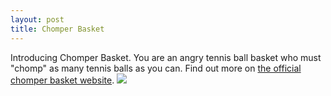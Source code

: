 ```yaml
---
layout: post
title: Chomper Basket
---
```


Introducing Chomper Basket. You are an angry tennis ball basket who must "chomp" as many tennis balls as you can. Find out more on <a href="https://chomper-basket.d-multi.com">the official chomper basket website</a>.
<img src="https://dguis.github.io/RES/Chomper-Basket.jpg" />
